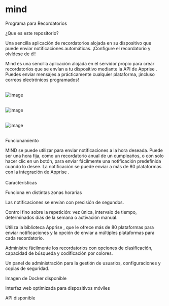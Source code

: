 # mind
Programa para Recordatorios

¿Que es este repositorio?

Una sencilla aplicación de recordatorios alojada en su dispositivo que puede enviar notificaciones automáticas. ¡Configure el recordatorio y olvídese de él!

Mind es una sencilla aplicación alojada en el servidor propio para crear recordatorios que se envían a tu dispositivo mediante la API de Apprise . Puedes enviar mensajes a prácticamente cualquier plataforma, ¡incluso correos electrónicos programados!
<br>
<br>

![image](https://github.com/user-attachments/assets/24ef7f16-a3a4-45e6-96a1-6a6e7e19329a)
<br>
<br>

![image](https://github.com/user-attachments/assets/7a351ec5-dde1-4940-820c-b64ffd64d945)
<br>
<br>

![image](https://github.com/user-attachments/assets/9f828229-5f35-4ee4-9f3f-2b72dfa68c11)
<br>
<br>

Funcionamiento

MIND se puede utilizar para enviar notificaciones a la hora deseada. Puede ser una hora fija, como un recordatorio anual de un cumpleaños, o con solo hacer clic en un botón, para enviar fácilmente una notificación predefinida cuando lo desee. La notificación se puede enviar a más de 80 plataformas con la integración de Apprise .
<br>
<br>
Características

Funciona en distintas zonas horarias

Las notificaciones se envían con precisión de segundos.

Control fino sobre la repetición: vez única, intervalo de tiempo, determinados días de la semana o activación manual.

Utiliza la biblioteca Apprise , que le ofrece más de 80 plataformas para enviar notificaciones y la opción de enviar a múltiples plataformas para cada recordatorio.

Administre fácilmente los recordatorios con opciones de clasificación, capacidad de búsqueda y codificación por colores.

Un panel de administración para la gestión de usuarios, configuraciones y copias de seguridad.

Imagen de Docker disponible

Interfaz web optimizada para dispositivos móviles

API disponible
